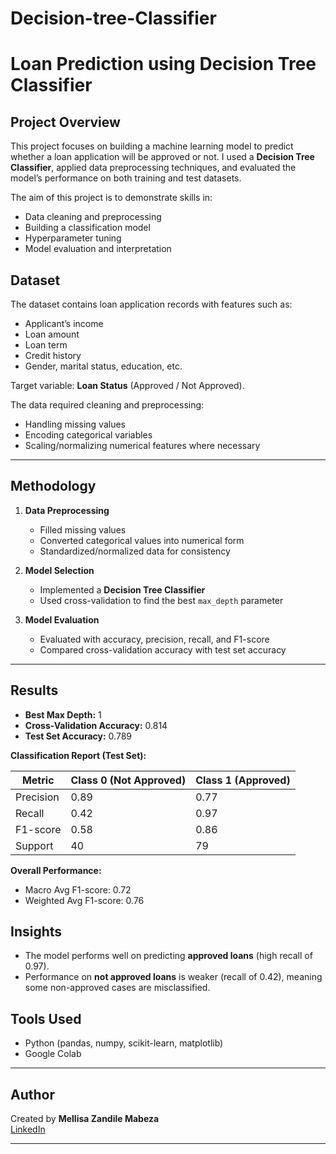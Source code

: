 # Decision-tree-Classifier
# Loan Prediction using Decision Tree Classifier

## Project Overview
This project focuses on building a machine learning model to predict whether a loan application will be approved or not. I used a **Decision Tree Classifier**, applied data preprocessing techniques, and evaluated the model’s performance on both training and test datasets.  

The aim of this project is to demonstrate skills in:
- Data cleaning and preprocessing
- Building a classification model
- Hyperparameter tuning
- Model evaluation and interpretation

## Dataset
The dataset contains loan application records with features such as:
- Applicant’s income
- Loan amount
- Loan term
- Credit history
- Gender, marital status, education, etc.

Target variable: **Loan Status** (Approved / Not Approved).  

The data required cleaning and preprocessing:
- Handling missing values
- Encoding categorical variables
- Scaling/normalizing numerical features where necessary

---

## Methodology
1. **Data Preprocessing**
   - Filled missing values
   - Converted categorical values into numerical form
   - Standardized/normalized data for consistency

2. **Model Selection**
   - Implemented a **Decision Tree Classifier**
   - Used cross-validation to find the best `max_depth` parameter

3. **Model Evaluation**
   - Evaluated with accuracy, precision, recall, and F1-score
   - Compared cross-validation accuracy with test set accuracy

---

## Results
- **Best Max Depth:** 1  
- **Cross-Validation Accuracy:** 0.814  
- **Test Set Accuracy:** 0.789  

**Classification Report (Test Set):**

| Metric         | Class 0 (Not Approved) | Class 1 (Approved) |
|----------------|-------------------------|---------------------|
| Precision      | 0.89                   | 0.77                |
| Recall         | 0.42                   | 0.97                |
| F1-score       | 0.58                   | 0.86                |
| Support        | 40                     | 79                  |

**Overall Performance:**
- Macro Avg F1-score: 0.72  
- Weighted Avg F1-score: 0.76  


## Insights
- The model performs well on predicting **approved loans** (high recall of 0.97).  
- Performance on **not approved loans** is weaker (recall of 0.42), meaning some non-approved cases are misclassified.  
 

## Tools Used
- Python (pandas, numpy, scikit-learn, matplotlib)
- Google Colab

---

## Author
Created by **Mellisa Zandile Mabeza**  
[LinkedIn](http://www.linkedin.com/in/mellisa-z-mabeza25)

---
